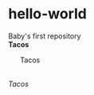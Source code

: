 # hello-world
Baby's first repository <br>
<b> Tacos </b> <br>
<ul> Tacos </ul> <br>
<i> Tacos </i>
